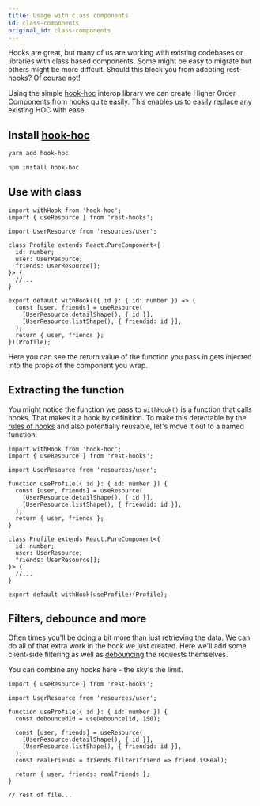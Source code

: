 ```yaml
---
title: Usage with class components
id: class-components
original_id: class-components
---
```


Hooks are great, but many of us are working with existing codebases or libraries
with class based components. Some might be easy to migrate but others might be
more diffcult. Should this block you from adopting rest-hooks? Of course not!

Using the simple [hook-hoc](https://github.com/ntucker/hook-hoc) interop library
we can create Higher Order Components from hooks quite easily. This enables us
to easily replace any existing HOC with ease.

## Install [hook-hoc](https://github.com/ntucker/hook-hoc)

<!--DOCUSAURUS_CODE_TABS-->
<!--yarn-->

```bash
yarn add hook-hoc
```

<!--npm-->

```bash
npm install hook-hoc
```

<!--END_DOCUSAURUS_CODE_TABS-->

## Use with class

```tsx
import withHook from 'hook-hoc';
import { useResource } from 'rest-hooks';

import UserResource from 'resources/user';

class Profile extends React.PureComponent<{
  id: number;
  user: UserResource;
  friends: UserResource[];
}> {
  //...
}

export default withHook(({ id }: { id: number }) => {
  const [user, friends] = useResource(
    [UserResource.detailShape(), { id }],
    [UserResource.listShape(), { friendid: id }],
  );
  return { user, friends };
})(Profile);
```

Here you can see the return value of the function you pass in gets injected into the props
of the component you wrap.

## Extracting the function

You might notice the function we pass to `withHook()` is a function that calls
hooks. That makes it a hook by definition. To make this detectable by the [rules of hooks](https://www.npmjs.com/package/eslint-plugin-react-hooks)
and also potentially reusable, let's move it out to a named function:

```tsx
import withHook from 'hook-hoc';
import { useResource } from 'rest-hooks';

import UserResource from 'resources/user';

function useProfile({ id }: { id: number }) {
  const [user, friends] = useResource(
    [UserResource.detailShape(), { id }],
    [UserResource.listShape(), { friendid: id }],
  );
  return { user, friends };
}

class Profile extends React.PureComponent<{
  id: number;
  user: UserResource;
  friends: UserResource[];
}> {
  //...
}

export default withHook(useProfile)(Profile);
```

## Filters, debounce and more

Often times you'll be doing a bit more than just retrieving the data. We can
do all of that extra work in the hook we just created. Here we'll add some
client-side filtering as well as [debouncing](https://usehooks.com/useDebounce/) the requests themselves.

You can combine any hooks here - the sky's the limit.

```tsx
import { useResource } from 'rest-hooks';

import UserResource from 'resources/user';

function useProfile({ id }: { id: number }) {
  const debouncedId = useDebounce(id, 150);

  const [user, friends] = useResource(
    [UserResource.detailShape(), { id }],
    [UserResource.listShape(), { friendid: id }],
  );
  const realFriends = friends.filter(friend => friend.isReal);

  return { user, friends: realFriends };
}

// rest of file...
```
